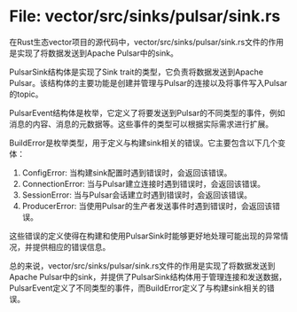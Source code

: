 # File: vector/src/sinks/pulsar/sink.rs

在Rust生态vector项目的源代码中，vector/src/sinks/pulsar/sink.rs文件的作用是实现了将数据发送到Apache Pulsar中的sink。

PulsarSink结构体是实现了Sink trait的类型，它负责将数据发送到Apache Pulsar。该结构体的主要功能是创建并管理与Pulsar的连接以及将事件写入Pulsar的topic。

PulsarEvent结构体是枚举，它定义了将要发送到Pulsar的不同类型的事件，例如消息的内容、消息的元数据等。这些事件的类型可以根据实际需求进行扩展。

BuildError是枚举类型，用于定义与构建sink相关的错误。它主要包含以下几个变体：

1. ConfigError: 当构建sink配置时遇到错误时，会返回该错误。
2. ConnectionError: 当与Pulsar建立连接时遇到错误时，会返回该错误。
3. SessionError: 当与Pulsar会话建立时遇到错误时，会返回该错误。
4. ProducerError: 当使用Pulsar的生产者发送事件时遇到错误时，会返回该错误。

这些错误的定义使得在构建和使用PulsarSink时能够更好地处理可能出现的异常情况，并提供相应的错误信息。

总的来说，vector/src/sinks/pulsar/sink.rs文件的作用是实现了将数据发送到Apache Pulsar中的sink，并提供了PulsarSink结构体用于管理连接和发送数据，PulsarEvent定义了不同类型的事件，而BuildError定义了与构建sink相关的错误。

